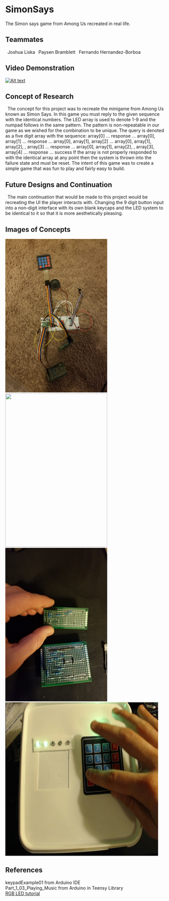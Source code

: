 # SimonSays
The Simon says game from Among Us recreated in real life.

## Teammates
&ensp;Joshua Liska
&ensp;Paysen Bramblett
&ensp;Fernando Hernandez-Borboa

## Video Demonstration
[![Alt text](https://img.youtube.com/vi/FVwlfHnqfag/0.jpg)](https://youtu.be/FVwlfHnqfag)

## Concept of Research
&ensp;The concept for this project was to recreate the minigame from Among Us known as Simon Says. In this game you must reply to the given sequence with the identical numbers. The LED array is used to denote 1-9 and the numpad follows in the same pattern. The pattern is non-repeatable in our game as we wished for the combination to be unique. The query is denoted as a five digit array with the sequence: 
array[0] ... response ... array[0], array[1] ... response ... array[0], array[1], array[2] ... array[0], array[1], array[2], , array[3] ... response ... array[0], array[1], array[2], , array[3], array[4] ... response ... success 
If the array is not properly responded to with the identical array at any point then the system is thrown into the failure state and must be reset.
The intent of this game was to create a simple game that was fun to play and fairly easy to build.

## Future Designs and Continuation
&ensp;The main continuation that would be made to this project would be recreating the UI the player interacts with. Changing the 9 digit button input into a non-digit interface with its own blank keycaps and the LED system to be identical to it so that it is more aesthetically pleasing.

## Images of Concepts
<img src="https://github.com/jjliska/SimonSays/blob/master/Media/Pictures/20201128_112800.jpg" width="320" height="480">
<img src="https://github.com/jjliska/SimonSays/blob/master/Media/Pictures/20201128_112838.jpg" width="320" height="480">
<img src="https://github.com/jjliska/SimonSays/blob/master/Media/Pictures/20201128_112850.jpg" width="320" height="480">
<img src="https://github.com/jjliska/SimonSays/blob/master/Media/Pictures/FinishedProduct.jpg" width="480" height="480">

## References
keypadExample01 from Arduino IDE  
Part_1_03_Playing_Music from Arduino in Teensy Library  
[RGB LED tutorial](https://howtomechatronics.com/tutorials/arduino/how-to-use-a-rgb-led-with-arduino/) 
